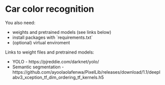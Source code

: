 # Car color recognition

You also need:<br>
<ul>
    <li>weights and pretrained models (see links below)</li>
    <li>install packages with `requirements.txt`</li>
    <li>(optional) virtual enviroment</li>
</ul>

Links to weight files and pretrained models:<br>
<ul>
    <li>YOLO - https://pjreddie.com/darknet/yolo/</li>
    <li>Semantic segmentation - https://github.com/ayoolaolafenwa/PixelLib/releases/download/1.1/deeplabv3_xception_tf_dim_ordering_tf_kernels.h5</li>
</ul>
